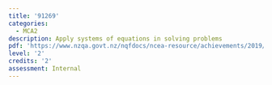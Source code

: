 ```yaml
---
title: '91269'
categories:
  - MCA2
description: Apply systems of equations in solving problems
pdf: 'https://www.nzqa.govt.nz/nqfdocs/ncea-resource/achievements/2019/as91269.pdf'
level: '2'
credits: '2'
assessment: Internal
---
```



